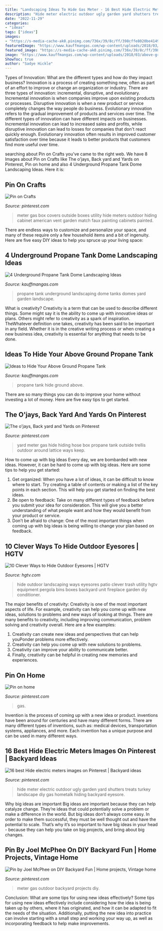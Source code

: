 ```yaml
---
title: "Landscaping Ideas To Hide Gas Meter - 16 Best Hide Electric Meters Images On Pinterest"
description: "Hide meter electric outdoor ugly garden yard shutters treats turkey landscape diy gas hometalk hiding backyard eyesore"
date: "2022-11-29"
categories:
- "ideas"
tags: ["ideas"]
images:
- "https://s-media-cache-ak0.pinimg.com/736x/39/8c/ff/398cffe8020be4149705327908e22992.jpg"
featuredImage: "https://www.kauffmangas.com/wp-content/uploads/2018/03/above-ground-tank-ugly.jpg"
featured_image: "https://s-media-cache-ak0.pinimg.com/736x/39/8c/ff/398cffe8020be4149705327908e22992.jpg"
image: "https://www.kauffmangas.com/wp-content/uploads/2018/03/above-ground-tank-ugly.jpg"
ShowToc: true
author: "Sadye Hickle"
---
```



Types of Innovation: What are the different types and how do they impact business?
Innovation is a process of creating something new, often as part of an effort to improve or change an organization or industry. There are three types of innovation: incremental, disruptive, and evolutionary. Incremental innovation is when companies improve upon existing products or processes. Disruptive innovation is when a new product or service completely changes the way people do business. Evolutionary innovation refers to the gradual improvement of products and services over time.
The different types of innovation can have different impacts on businesses. Incremental innovation can lead to increased sales and profits, while disruptive innovation can lead to losses for companies that don't react quickly enough. Evolutionary innovation often results in improved customer satisfaction over time because it leads to better products that customers find more useful over time.

	

		
searching about Pin on Crafts you've came to the right web. We have 8 Images about Pin on Crafts like The o&#039;jays, Back yard and Yards on Pinterest, Pin on home and also 4 Underground Propane Tank Dome Landscaping Ideas. Here it is:
		
    
## Pin On Crafts

<img loading=lazy src="https://i.pinimg.com/originals/30/92/0d/30920de4e932c193d1fef060da6444bc.jpg" onerror="this.onerror=null;this.src='https://tse3.mm.bing.net/th?id=OIP.yd5ZQ75CtZlFK3YBOQycvgAAAA&amp;pid=15.1';" alt="Pin on Crafts">

_Source: pinterest.com_

>meter gas box covers outside boxes utility hide meters outdoor hiding cabinet american vent garden match faux painting cabinets painted. 

	

There are endless ways to customize and personalize your space, and many of these require only a few household items and a bit of ingenuity. Here are five easy DIY ideas to help you spruce up your living space: 

    
## 4 Underground Propane Tank Dome Landscaping Ideas

<img loading=lazy src="https://www.kauffmangas.com/wp-content/uploads/2018/03/Installed_Underground_Tank-cover.png" onerror="this.onerror=null;this.src='https://tse4.mm.bing.net/th?id=OIP.DMik4Vbemb7r_1IY89NRSwAAAA&amp;pid=15.1';" alt="4 Underground Propane Tank Dome Landscaping Ideas">

_Source: kauffmangas.com_

>propane tank underground landscaping dome tanks domes yard garden landscape. 

	

What is creativity?
Creativity is a term that can be used to describe different things. Some might say it is the ability to come up with innovative ideas or plans. Others might refer to creativity as a spark of inspiration. TheWhatever definition one takes, creativity has been said to be important in any field. Whether it is in the creative writing process or when creating a new business idea, creativity is essential for anything that needs to be done.

    
## Ideas To Hide Your Above Ground Propane Tank

<img loading=lazy src="https://www.kauffmangas.com/wp-content/uploads/2018/03/above-ground-tank-ugly.jpg" onerror="this.onerror=null;this.src='https://tse3.mm.bing.net/th?id=OIP.FCeSmYrX7bjGx82vc7AICQHaE7&amp;pid=15.1';" alt="Ideas to Hide Your Above Ground Propane Tank">

_Source: kauffmangas.com_

>propane tank hide ground above. 

	

There are so many things you can do to improve your home without investing a lot of money. Here are five easy tips to get started.

    
## The O&#039;jays, Back Yard And Yards On Pinterest

<img loading=lazy src="https://s-media-cache-ak0.pinimg.com/736x/39/8c/ff/398cffe8020be4149705327908e22992.jpg" onerror="this.onerror=null;this.src='https://tse3.mm.bing.net/th?id=OIP.fBc5Y-lPaty1ok-IsDLEnAHaLH&amp;pid=15.1';" alt="The o&#039;jays, Back yard and Yards on Pinterest">

_Source: pinterest.com_

>yard meter gas hide hiding hose box propane tank outside trellis outdoor around lattice ways keep. 

	

How to come up with big ideas
Every day, we are bombarded with new ideas. However, it can be hard to come up with big ideas. Here are some tips to help you get started: 
1. Get organized: When you have a lot of ideas, it can be difficult to know where to start. Try creating a table of contents or making a list of the key points in each section. This will help you get started on finding the best ideas. 
2. Be open to feedback: Take on many different types of feedback before you submit your idea for consideration. This will give you a better understanding of what people want and how they would benefit from your product or service. 
3. Don’t be afraid to change: One of the most important things when coming up with big ideas is being willing to change your plan based on feedback.

    
## 10 Clever Ways To Hide Outdoor Eyesores | HGTV

<img loading=lazy src="https://hgtvhome.sndimg.com/content/dam/images/hgtv/fullset/2017/2/17/2/Orig-King-Landscaping_patio-fireplace-and-pergola.jpg.rend.hgtvcom.966.725.suffix/1487346713658.jpeg" onerror="this.onerror=null;this.src='https://tse2.mm.bing.net/th?id=OIP.xMQi2ytVMZVS9lBOSEADfgHaFj&amp;pid=15.1';" alt="10 Clever Ways to Hide Outdoor Eyesores | HGTV">

_Source: hgtv.com_

>hide outdoor landscaping ways eyesores patio clever trash utility hgtv equipment pergola bins boxes backyard unit fireplace garden diy conditioner. 

	

The major benefits of creativity:
Creativity is one of the most important aspects of life. For example, creativity can help you come up with new ideas, solutions to problems and new ways of looking at things. There are many benefits to creativity, including improving communication, problem solving and creativity overall. Here are a few examples:
1) Creativity can create new ideas and perspectives that can help youPonder problems more effectively.
2) Creativity can help you come up with new solutions to problems.
3) Creativity can improve your ability to communicate better.
4) Finally, creativity can be helpful in creating new memories and experiences.

    
## Pin On Home

<img loading=lazy src="https://i.pinimg.com/originals/a6/e8/79/a6e8792dca5fd15e82c2d1f3ce448578.jpg" onerror="this.onerror=null;this.src='https://tse4.mm.bing.net/th?id=OIP.3VVTW49OYjKmaCLjMAmeAAHaFj&amp;pid=15.1';" alt="Pin on home">

_Source: pinterest.com_

>gas. 

	

Invention is the process of coming up with a new idea or product. inventions have been around for centuries and have many different forms. There are many different types of inventions, such as: medical devices, transportation systems, appliances, and more. Each invention has a unique purpose and can be used in many different ways.

    
## 16 Best Hide Electric Meters Images On Pinterest | Backyard Ideas

<img loading=lazy src="https://i.pinimg.com/736x/45/9e/45/459e45d791fdce0fa3a74575442a0157.jpg" onerror="this.onerror=null;this.src='https://tse4.mm.bing.net/th?id=OIP.eoJ_pC161H2pu1RhDUiqpACWGe&amp;pid=15.1';" alt="16 best Hide electric meters images on Pinterest | Backyard ideas">

_Source: pinterest.com_

>hide meter electric outdoor ugly garden yard shutters treats turkey landscape diy gas hometalk hiding backyard eyesore. 

	

Why big ideas are important
Big ideas are important because they can help catalyze change. They’re ideas that could potentially solve a problem or make a difference in the world. But big ideas don’t always come easy. In order to make them successful, they must be well thought out and have the potential to scale.
That’s why it’s so important to have big ideas in your head - because they can help you take on big projects, and bring about big changes.

    
## Pin By Joel McPhee On DIY Backyard Fun | Home Projects, Vintage Home

<img loading=lazy src="https://i.pinimg.com/originals/02/ca/46/02ca46c016091ce642e7345c83a0ebe7.jpg" onerror="this.onerror=null;this.src='https://tse1.mm.bing.net/th?id=OIP.kO3F8dX3NWyF6ElKDkRteAHaJ4&amp;pid=15.1';" alt="Pin by Joel McPhee on DIY Backyard Fun | Home projects, Vintage home">

_Source: pinterest.com_

>meter gas outdoor backyard projects diy. 

	

Conclusion: What are some tips for using new ideas effectively?
Some tips for using new ideas effectively include considering how the idea is being taken up by others, where it has originated, and how it can be adapted to fit the needs of the situation. Additionally, putting the new idea into practice can involve starting with a small step and working your way up, as well as incorporating feedback to help make improvements.

